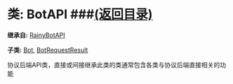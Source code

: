# 类: BotAPI ###[(返回目录)](README.md)  
  
**继承自:** [RainyBotAPI](RainyBotAPI.md)  
  
**子类:** [Bot](Bot.md), [BotRequestResult](BotRequestResult.md)  
  
协议后端API类，直接或间接继承此类的类通常包含各类与协议后端直接相关的功能  
  

